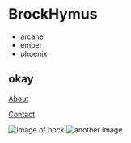 # BrockHymus
- arcane
- ember
- phoenix
## okay

[About](https://www.bockexe.weebly.com)

[Contact](https://notbock.github.io/contact.html)

![image of bock](https://bockexe.weebly.com/uploads/1/2/4/1/124178278/published/126693848-151189366720326-8600588478497839249-n.jpg?1619538774)
![another image](https://i.imgur.com/CpPHlTj.jpeg)
